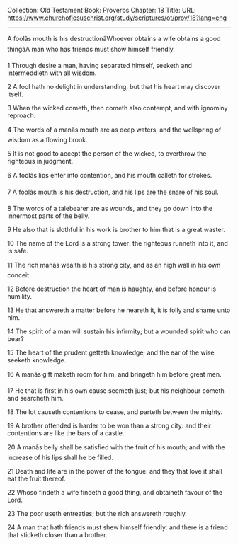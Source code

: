 Collection: Old Testament
Book: Proverbs
Chapter: 18
Title: 
URL: https://www.churchofjesuschrist.org/study/scriptures/ot/prov/18?lang=eng

---

A foolâs mouth is his destructionâWhoever obtains a wife obtains a good thingâA man who has friends must show himself friendly.

1 Through desire a man, having separated himself, seeketh and intermeddleth with all wisdom.

2 A fool hath no delight in understanding, but that his heart may discover itself.

3 When the wicked cometh, then cometh also contempt, and with ignominy reproach.

4 The words of a manâs mouth are as deep waters, and the wellspring of wisdom as a flowing brook.

5 It is not good to accept the person of the wicked, to overthrow the righteous in judgment.

6 A foolâs lips enter into contention, and his mouth calleth for strokes.

7 A foolâs mouth is his destruction, and his lips are the snare of his soul.

8 The words of a talebearer are as wounds, and they go down into the innermost parts of the belly.

9 He also that is slothful in his work is brother to him that is a great waster.

10 The name of the Lord is a strong tower: the righteous runneth into it, and is safe.

11 The rich manâs wealth is his strong city, and as an high wall in his own conceit.

12 Before destruction the heart of man is haughty, and before honour is humility.

13 He that answereth a matter before he heareth it, it is folly and shame unto him.

14 The spirit of a man will sustain his infirmity; but a wounded spirit who can bear?

15 The heart of the prudent getteth knowledge; and the ear of the wise seeketh knowledge.

16 A manâs gift maketh room for him, and bringeth him before great men.

17 He that is first in his own cause seemeth just; but his neighbour cometh and searcheth him.

18 The lot causeth contentions to cease, and parteth between the mighty.

19 A brother offended is harder to be won than a strong city: and their contentions are like the bars of a castle.

20 A manâs belly shall be satisfied with the fruit of his mouth; and with the increase of his lips shall he be filled.

21 Death and life are in the power of the tongue: and they that love it shall eat the fruit thereof.

22 Whoso findeth a wife findeth a good thing, and obtaineth favour of the Lord.

23 The poor useth entreaties; but the rich answereth roughly.

24 A man that hath friends must shew himself friendly: and there is a friend that sticketh closer than a brother.
